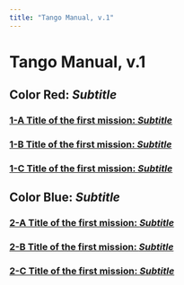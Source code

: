 ```yaml
---
title: "Tango Manual, v.1"
---
```


# Tango Manual, v.1


<!-- {% include color_title2.html title="Color Red: " subtitle="Subtitle" color="red" %} -->

## Color Red: *Subtitle*

### [1-A Title of the first mission: *Subtitle*](1-a.md)
### [1-B Title of the first mission: *Subtitle*](1-b.md)
### [1-C Title of the first mission: *Subtitle*](1-c.md)

## Color Blue: *Subtitle*

### [2-A Title of the first mission: *Subtitle*](2-a.md)
### [2-B Title of the first mission: *Subtitle*](2-b.md)
### [2-C Title of the first mission: *Subtitle*](2-c.md)
